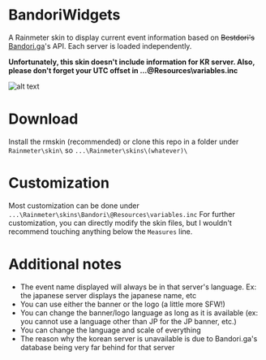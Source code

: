 # BandoriWidgets
A Rainmeter skin to display current event information based on ~~Bestdori's~~ [Bandori.ga](https://bandori.ga/)'s API. Each server is loaded independently.

**Unfortunately, this skin doesn't include information for KR server. Also, please don't forget your UTC offset in ...\@Resources\variables.inc**

![alt text](https://i.imgur.com/RjoEKL0.png)


# Download
Install the rmskin (recommended) or clone this repo in a folder under `Rainmeter\skin\` so `...\Rainmeter\skins\(whatever)\`

# Customization
Most customization can be done under `...\Rainmeter\skins\Bandori\@Resources\variables.inc` 
For further customization, you can directly modify the skin files, but I wouldn't recommend touching anything below the `Measures` line.

# Additional notes
* The event name displayed will always be in that server's language. Ex: the japanese server displays the japanese name, etc
* You can use either the banner or the logo (a little more SFW!)
* You can change the banner/logo language as long as it is available (ex: you cannot use a language other than JP for the JP banner, etc.)
* You can change the language and scale of everything
* The reason why the korean server is unavailable is due to Bandori.ga's database being very far behind for that server

